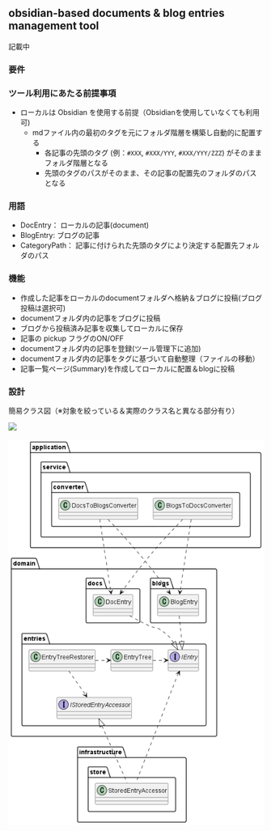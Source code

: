 ## obsidian-based documents & blog entries management tool

記載中

### 要件

### ツール利用にあたる前提事項

- ローカルは Obsidian を使用する前提（Obsidianを使用していなくても利用可)
    - mdファイル内の最初のタグを元にフォルダ階層を構築し自動的に配置する
        - 各記事の先頭のタグ (例：`#XXX`, `#XXX/YYY`, `#XXX/YYY/ZZZ`) がそのままフォルダ階層となる
        - 先頭のタグのパスがそのまま、その記事の配置先のフォルダのパスとなる

### 用語

- DocEntry： ローカルの記事(document)
- BlogEntry: ブログの記事
- CategoryPath： 記事に付けられた先頭のタグにより決定する配置先フォルダのパス

### 機能

- 作成した記事をローカルのdocumentフォルダへ格納＆ブログに投稿(ブログ投稿は選択可)
- documentフォルダ内の記事をブログに投稿
- ブログから投稿済み記事を収集してローカルに保存
- 記事の pickup フラグのON/OFF
- documentフォルダ内の記事を登録(ツール管理下に追加)
- documentフォルダ内の記事をタグに基づいて自動整理（ファイルの移動）
- 記事一覧ページ(Summary)を作成してローカルに配置＆blogに投稿

### 設計

簡易クラス図（※対象を絞っている＆実際のクラス名と異なる部分有り）

![](./classDiagram.puml)

![](./packageDiagram.png)

